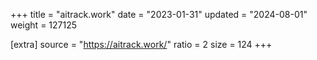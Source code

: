 +++
title = "aitrack.work"
date = "2023-01-31"
updated = "2024-08-01"
weight = 127125

[extra]
source = "https://aitrack.work/"
ratio = 2
size = 124
+++
